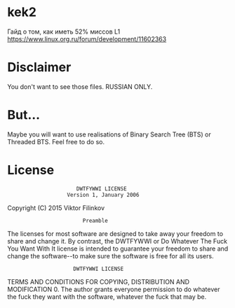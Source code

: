# kek2
Гайд о том, как иметь 52% миссов L1
https://www.linux.org.ru/forum/development/11602363
# Disclaimer
You don't want to see those files. RUSSIAN ONLY.
# But…
Maybe you will want to use realisations of Binary Search Tree (BTS) or Threaded BTS. Feel free to do so.
# License
                          DWTFYWWI LICENSE
                       Version 1, January 2006

 Copyright (C) 2015 Viktor <BruteForce> Filinkov

                            Preamble

  The licenses for most software are designed to take away your
freedom to share and change it.  By contrast, the DWTFYWWI or Do
Whatever The Fuck You Want With It license is intended to guarantee
your freedom to share and change the software--to make sure the
software is free for all its users.

                         DWTFYWWI LICENSE
   TERMS AND CONDITIONS FOR COPYING, DISTRIBUTION AND MODIFICATION
0. The author grants everyone permission to do whatever the fuck they
want with the software, whatever the fuck that may be.
